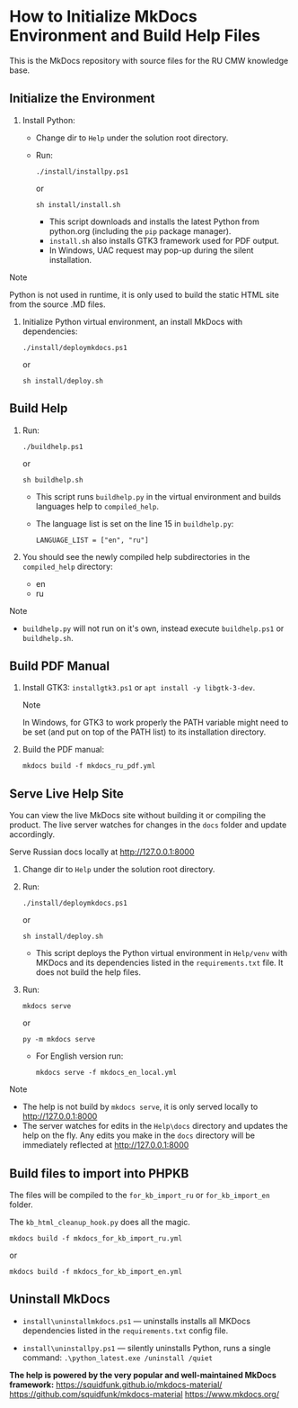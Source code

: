 # How to Initialize MkDocs Environment and Build Help Files

This is the MkDocs repository with source files for the RU CMW knowledge base.

## Initialize the Environment

1. Install Python:

   - Change dir to `Help` under the solution root directory.

   - Run:

        ``` shell
        ./install/installpy.ps1
        ```

        or

        ``` shell
        sh install/install.sh
        ```

        - This script downloads and installs the latest Python from python.org (including the `pip` package manager).
        - `install.sh` also installs GTK3 framework used for PDF output.
        - In Windows, UAC request may pop-up during the silent installation.

> [!NOTE]
> Python is not used in runtime, it is only used to build the static HTML site from the source .MD files.

1. Initialize Python virtual environment, an install MkDocs with dependencies:

    ``` shell
    ./install/deploymkdocs.ps1
    ```

    or

    ``` shell
    sh install/deploy.sh
    ```

## Build Help

1. Run:

    ``` shell
    ./buildhelp.ps1
    ```

    or

    ``` shell
    sh buildhelp.sh
    ```

   - This script runs `buildhelp.py` in the virtual environment and builds languages help to `compiled_help`.

   - The language list is set on the line 15 in `buildhelp.py`:

        `LANGUAGE_LIST = ["en", "ru"]`

2. You should see the newly compiled help subdirectories in the `compiled_help` directory:

   - en
   - ru

> [!NOTE]
>    * `buildhelp.py` will not run on it's own, instead execute `buildhelp.ps1` or `buildhelp.sh`.

## Build PDF Manual

1. Install GTK3: `installgtk3.ps1` or `apt install -y libgtk-3-dev`. 

    > [!NOTE]
    > In Windows, for GTK3 to work properly the PATH variable might need to be set (and put on top of the PATH list) to its installation directory.

2. Build the PDF manual:

    ``` shell
    mkdocs build -f mkdocs_ru_pdf.yml
    ```

## Serve Live Help Site

You can view the live MkDocs site without building it or compiling the product. The live server watches for changes in the `docs` folder and update accordingly.

Serve Russian docs locally at <http://127.0.0.1:8000>

1. Change dir to `Help` under the solution root directory.

2. Run:

    ``` shell
    ./install/deploymkdocs.ps1
    ```

    or

    ``` shell
    sh install/deploy.sh
    ```

    - This script deploys the Python virtual environment in `Help/venv` with MKDocs and its dependencies listed in the `requirements.txt` file. It does not build the help files.

3. Run:

    ``` shell
    mkdocs serve
    ```

    or  

    ``` shell
    py -m mkdocs serve
    ```

   - For English version run:

       ``` shell
       mkdocs serve -f mkdocs_en_local.yml

       ```

> [!NOTE]
>  * The help is not build by `mkdocs serve`, it is only served locally to <http://127.0.0.1:8000>
>  * The server watches for edits in the `Help\docs` directory and updates the help on the fly. Any edits you make in the `docs` directory will be immediately reflected at <http://127.0.0.1:8000>

## Build files to import into PHPKB

The files will be compiled to the `for_kb_import_ru` or `for_kb_import_en` folder.

The `kb_html_cleanup_hook.py` does all the magic.

``` shell
mkdocs build -f mkdocs_for_kb_import_ru.yml
```

or

``` shell
mkdocs build -f mkdocs_for_kb_import_en.yml
```

## Uninstall MkDocs

- `install\uninstallmkdocs.ps1` — uninstalls installs all MKDocs dependencies listed in the `requirements.txt` config file.

- `install\uninstallpy.ps1` — silently uninstalls Python, runs a single command: `.\python_latest.exe /uninstall /quiet`

**The help is powered by the very popular and well-maintained MkDocs framework:**
<https://squidfunk.github.io/mkdocs-material/>
<https://github.com/squidfunk/mkdocs-material>
<https://www.mkdocs.org/>
